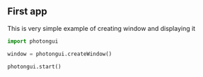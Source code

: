 ## First app
This is very simple example of creating window and displaying it
```python
import photongui

window = photongui.createWindow()

photongui.start()
```